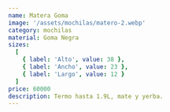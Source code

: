 ```yaml
---
name: Matera Goma
image: '/assets/mochilas/matero-2.webp'
category: mochilas
material: Goma Negra
sizes:
  [
    { label: 'Alto', value: 38 },
    { label: 'Ancho', value: 23 },
    { label: 'Largo', value: 12 }
  ]
price: 60000
description: Termo hasta 1.9L, mate y yerba.
---
```

